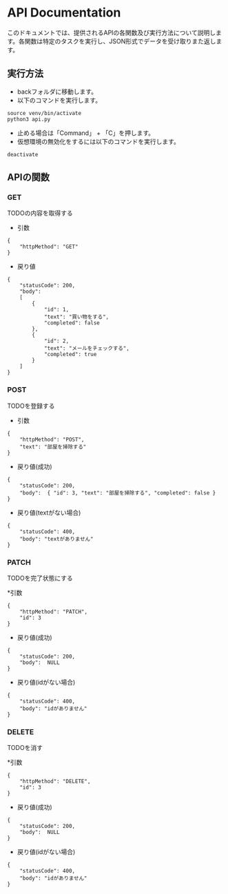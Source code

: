 # API Documentation

このドキュメントでは、提供されるAPIの各関数及び実行方法について説明します。各関数は特定のタスクを実行し、JSON形式でデータを受け取りまた返します。  

## 実行方法

* backフォルダに移動します。
* 以下のコマンドを実行します。
```
source venv/bin/activate
python3 api.py     
```

* 止める場合は「Command」 + 「C」を押します。
* 仮想環境の無効化をするには以下のコマンドを実行します。
```
deactivate
```

## APIの関数

### GET
TODOの内容を取得する

* 引数
```
{  
    "httpMethod": "GET"
}
```

* 戻り値
```
{
    "statusCode": 200,
    "body": 
    [
        {
            "id": 1,
            "text": "買い物をする",
            "completed": false
        },
        {
            "id": 2,
            "text": "メールをチェックする",
            "completed": true
        }
    ]
}
```

### POST
TODOを登録する

* 引数
```
{  
    "httpMethod": "POST",
    "text": "部屋を掃除する"
}
```

* 戻り値(成功)
```
{
    "statusCode": 200,
    "body":  { "id": 3, "text": "部屋を掃除する", "completed": false }
}
```

* 戻り値(textがない場合)
```
{
    "statusCode": 400,
    "body": "textがありません"
}
```  

### PATCH 
TODOを完了状態にする

*引数
```
{  
    "httpMethod": "PATCH",
    "id": 3
}
```

* 戻り値(成功)
```
{
    "statusCode": 200,
    "body":  NULL
}
```

* 戻り値(idがない場合)
```
{
    "statusCode": 400,
    "body": "idがありません"
}
```  

### DELETE
TODOを消す

*引数
```
{  
    "httpMethod": "DELETE",
    "id": 3
}
```

* 戻り値(成功)
```
{
    "statusCode": 200,
    "body":  NULL
}
```

* 戻り値(idがない場合)
```
{
    "statusCode": 400,
    "body": "idがありません"
}
```  
  
